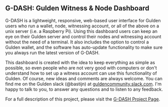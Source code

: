 ## G-DASH: Gulden Witness & Node Dashboard

G-DASH is a lightweight, responsive, web-based user interface for Gulden 
users who run a wallet, node, witnessing account, or all of the above on 
a unix server (i.e. a Raspberry Pi). Using this dashboard users can keep 
an eye on their Gulden server and control their nodes and witnessing 
account without the need of a terminal. It also includes the option to 
control a Gulden wallet, and the software has auto-update functionality 
to make sure you always run the latest version of G-DASH. 

This dashboard is created with the idea to keep everything as simple as 
possible, so even people who are not very good with computers or don't 
understand how to set up a witness account can use this functionality 
of Gulden. Of course, new ideas and comments are always welcome. You 
can find me on the Gulden slack (@bastijn) at 
[guldencommunity.slack.com](https://guldencommunity.slack.com). I'm 
happy to talk to you, to answer any questions and to listen to any 
feedback. 

For a full description of this project, please visit the 
[G-DASH Project Page](http://www.g-dash.nl).
